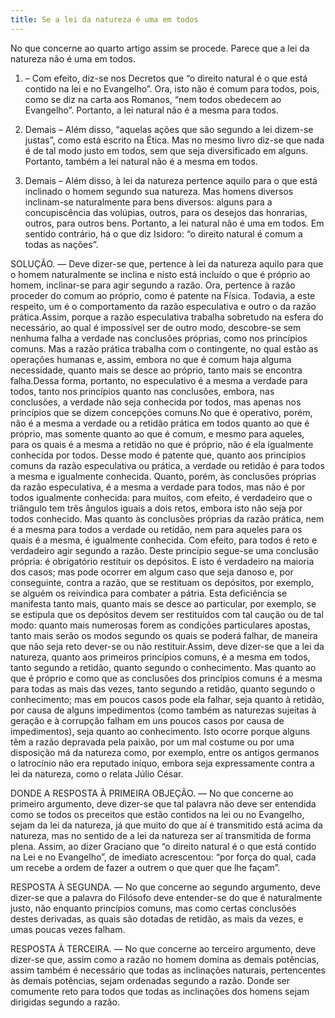 ```yaml
---
title: Se a lei da natureza é uma em todos
---
```


No que concerne ao quarto artigo assim se procede. Parece que a lei da natureza não é uma em todos.  

1. – Com efeito, diz-se nos Decretos que “o direito natural é o que está contido na lei e no Evangelho”. Ora, isto não é comum para todos, pois, como se diz na carta aos Romanos, “nem todos obedecem ao Evangelho”. Portanto, a lei natural não é a mesma para todos.  

2. Demais – Além disso, “aquelas ações que são segundo a lei dizem-se justas”, como está escrito na Ética. Mas no mesmo livro diz-se que nada é de tal modo justo em todos, sem que seja diversificado em alguns. Portanto, também a lei natural não é a mesma em todos.  

3. Demais – Além disso, à lei da natureza pertence aquilo para o que está inclinado o homem segundo sua natureza. Mas homens diversos inclinam-se naturalmente para bens diversos: alguns para a concupiscência das volúpias, outros, para os desejos das honrarias, outros, para outros bens. Portanto, a lei natural não é uma em todos.  Em sentido contrário, há o que diz Isidoro: “o direito natural é comum a todas as nações”.  

SOLUÇÃO. — Deve dizer-se que, pertence à lei da natureza aquilo para que o homem naturalmente se inclina e nisto está incluído o que é próprio ao homem, inclinar-se para agir segundo a razão. Ora, pertence à razão proceder do comum ao próprio, como é patente na Física. Todavia, a este respeito, um é o comportamento da razão especulativa e outro o da razão prática.Assim, porque a razão especulativa trabalha sobretudo na esfera do necessário, ao qual é impossível ser de outro modo, descobre-se sem nenhuma falha a verdade nas conclusões próprias, como nos princípios comuns. Mas a razão prática trabalha com o contingente, no qual estão as operações humanas e, assim, embora no que é comum haja alguma necessidade, quanto mais se desce ao próprio, tanto mais se encontra falha.Dessa forma, portanto, no especulativo é a mesma a verdade para todos, tanto nos princípios quanto nas conclusões, embora, nas conclusões, a verdade não seja conhecida por todos, mas apenas nos princípios que se dizem concepções comuns.No que é operativo, porém, não é a mesma a verdade ou a retidão prática em todos quanto ao que é próprio, mas somente quanto ao que é comum, e mesmo para aqueles, para os quais é a mesma a retidão no que é próprio, não é ela igualmente conhecida por todos. Desse modo é patente que, quanto aos princípios comuns da razão especulativa ou prática, a verdade ou retidão é para todos a mesma e igualmente conhecida.  Quanto, porém, às conclusões próprias da razão especulativa, é a mesma a verdade para todos, mas não é por todos igualmente conhecida: para muitos, com efeito, é verdadeiro que o triângulo tem três ângulos iguais a dois retos, embora isto não seja por todos conhecido. Mas quanto às conclusões próprias da razão prática, nem é a mesma para todos a verdade ou retidão, nem para aqueles para os quais é a mesma, é igualmente conhecida. Com efeito, para todos é reto e verdadeiro agir segundo a razão. Deste princípio segue-se uma conclusão própria: é obrigatório restituir os depósitos. E isto é verdadeiro na maioria dos casos; mas pode ocorrer em algum caso que seja danoso e, por conseguinte, contra a razão, que se restituam os depósitos, por exemplo, se alguém os reivindica para combater a pátria. Esta deficiência se manifesta tanto mais, quanto mais se desce ao particular, por exemplo, se se estipula que os depósitos devem ser restituídos com tal caução ou de tal modo: quanto mais numerosas forem as condições particulares apostas, tanto mais serão os modos segundo os quais se poderá falhar, de maneira que não seja reto dever-se ou não restituir.Assim, deve dizer-se que a lei da natureza, quanto aos primeiros princípios comuns, é a mesma em todos, tanto segundo a retidão, quanto segundo o conhecimento. Mas quanto ao que é próprio e como que as conclusões dos princípios comuns é a mesma para todas as mais das vezes, tanto segundo a retidão, quanto segundo o conhecimento; mas em poucos casos pode ela falhar, seja quanto à retidão, por causa de alguns impedimentos (como também as naturezas sujeitas à geração e à corrupção falham em uns poucos casos por causa de impedimentos), seja quanto ao conhecimento. Isto ocorre porque alguns têm a razão depravada pela paixão, por um mal costume ou por uma disposição má da natureza como, por exemplo, entre os antigos germanos o latrocínio não era reputado iníquo, embora seja expressamente contra a lei da natureza, como o relata Júlio César.  

DONDE A RESPOSTA À PRIMEIRA OBJEÇÃO. — No que concerne ao primeiro argumento, deve dizer-se que tal palavra não deve ser entendida como se todos os preceitos que estão contidos na lei ou no Evangelho, sejam da lei da natureza, já que muito do que aí é transmitido está acima da natureza, mas no sentido de a lei da natureza ser aí transmitida de forma plena. Assim, ao dizer Graciano que “o direito natural é o que está contido na Lei e no Evangelho”, de imediato acrescentou: “por força do qual, cada um recebe a ordem de fazer a outrem o que quer que lhe façam”.  

RESPOSTA À SEGUNDA. — No que concerne ao segundo argumento, deve dizer-se que a palavra do Filósofo deve entender-se do que é naturalmente justo, não enquanto princípios comuns, mas como certas conclusões destes derivadas, as quais são dotadas de retidão, as mais da vezes, e umas poucas vezes falham.  

RESPOSTA À TERCEIRA. — No que concerne ao terceiro argumento, deve dizer-se que, assim como a razão no homem domina as demais potências, assim também é necessário que todas as inclinações naturais, pertencentes às demais potências, sejam ordenadas segundo a razão. Donde ser comumente reto para todos que todas as inclinações dos homens sejam dirigidas segundo a razão.